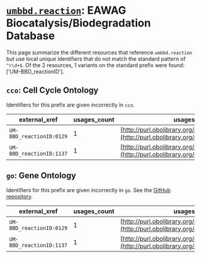 # [`umbbd.reaction`](https://bioregistry.io/umbbd.reaction): EAWAG Biocatalysis/Biodegradation Database

This page summarize the different resources that reference `umbbd.reaction`
but use local unique identifiers that do not match the standard pattern of
`^r\d+$`. Of the 2 resources,
1 variants on the standard prefix were found: ['UM-BBD_reactionID'].

## `cco`: Cell Cycle Ontology

Identifiers for this prefix are given incorrectly in `cco`.

| external_xref            |   usages_count | usages                                                                                 |
|--------------------------|----------------|----------------------------------------------------------------------------------------|
| `UM-BBD_reactionID:0129` |              1 | [http://purl.obolibrary.org/obo/GO_0018783](http://purl.obolibrary.org/obo/GO_0018783) |
| `UM-BBD_reactionID:1137` |              1 | [http://purl.obolibrary.org/obo/GO_0034813](http://purl.obolibrary.org/obo/GO_0034813) |

## `go`: Gene Ontology

Identifiers for this prefix are given incorrectly in `go`. See the [GitHub repository](https://github.com/geneontology/go-ontology).

| external_xref            |   usages_count | usages                                                                                 |
|--------------------------|----------------|----------------------------------------------------------------------------------------|
| `UM-BBD_reactionID:0129` |              1 | [http://purl.obolibrary.org/obo/GO_0018783](http://purl.obolibrary.org/obo/GO_0018783) |
| `UM-BBD_reactionID:1137` |              1 | [http://purl.obolibrary.org/obo/GO_0034813](http://purl.obolibrary.org/obo/GO_0034813) |

